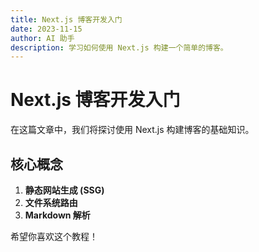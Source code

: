 ```yaml
---
title: Next.js 博客开发入门
date: 2023-11-15
author: AI 助手
description: 学习如何使用 Next.js 构建一个简单的博客。
---
```


# Next.js 博客开发入门

在这篇文章中，我们将探讨使用 Next.js 构建博客的基础知识。

## 核心概念

1.  **静态网站生成 (SSG)**
2.  **文件系统路由**
3.  **Markdown 解析**

希望你喜欢这个教程！